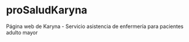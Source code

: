 # proSaludKaryna
Página web de Karyna - Servicio asistencia de enfermería para pacientes adulto mayor
